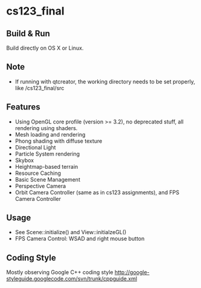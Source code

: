 cs123_final
===========

## Build & Run
Build directly on OS X or Linux.

## Note
- If running with qtcreator, the working directory needs to be set properly, like <project>/cs123_final/src

## Features
- Using OpenGL core profile (version >= 3.2), no deprecated stuff, all rendering using shaders.
- Mesh loading and rendering
- Phong shading with diffuse texture
- Directional Light
- Particle System rendering
- Skybox
- Heightmap-based terrain
- Resource Caching
- Basic Scene Management
- Perspective Camera
- Orbit Camera Controller (same as in cs123 assignments), and FPS Camera Controller

## Usage
- See Scene::initialize() and View::initialzeGL()
- FPS Camera Control: WSAD and right mouse button

## Coding Style
Mostly observing Google C++ coding style
http://google-styleguide.googlecode.com/svn/trunk/cppguide.xml
